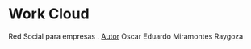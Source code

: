 Work Cloud 
=========

Red Social para empresas
.
[Autor](https://github.com/Oscar-Raygoza/)   Oscar Eduardo Miramontes Raygoza
